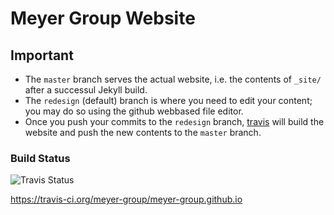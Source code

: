# Meyer Group Website

## Important

- The `master` branch serves the actual website, i.e. the contents of `_site/` after a successul Jekyll build.
- The `redesign` (default) branch is where you need to edit your content; you may do so using the github webbased file editor.
- Once you push your commits to the `redesign` branch, [travis](https://travis-ci.org/meyer-group/) will build the website and push the new contents to the `master` branch. 


### Build Status

![Travis Status](https://travis-ci.org/meyer-group/meyer-group.github.io.svg?branch=redesign)

<https://travis-ci.org/meyer-group/meyer-group.github.io>
